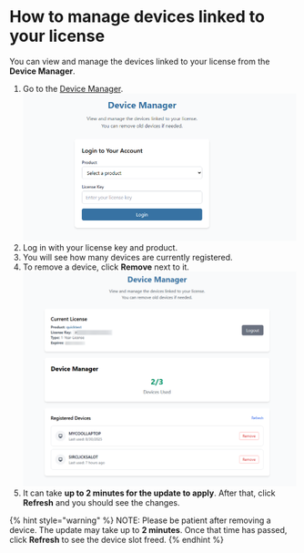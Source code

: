 # How to manage devices linked to your license

You can view and manage the devices linked to your license from the **Device Manager**.

1. Go to the [Device Manager](https://pythonandvba.com/go/device-manager).\
   ![](<../.gitbook/assets/image (15).png>)
2. Log in with your license key and product.
3. You will see how many devices are currently registered.
4. To remove a device, click **Remove** next to it.\
   ![](<../.gitbook/assets/image (16).png>)
5. It can take **up to 2 minutes for the update to apply**. After that, click **Refresh** and you should see the changes.

{% hint style="warning" %}
NOTE: Please be patient after removing a device. The update may take up to **2 minutes**. Once that time has passed, click **Refresh** to see the device slot freed.
{% endhint %}

